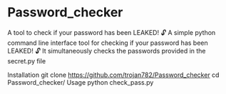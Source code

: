 # Password_checker
A tool to check if your password has been LEAKED! 🔓
A simple python command line interface tool for checking if your password has been LEAKED! 🔓 It simultaneously checks the passwords provided in the secret.py file

Installation
git clone https://github.com/trojan782/Password_checker
cd Password_checker/
Usage
python check_pass.py
